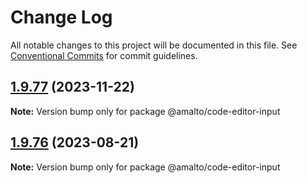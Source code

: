 # Change Log

All notable changes to this project will be documented in this file. See
[Conventional Commits](https://conventionalcommits.org) for commit guidelines.

## [1.9.77](https://github.com/amalto/platform6-ui-components/compare/@amalto/code-editor-input@1.9.76...@amalto/code-editor-input@1.9.77) (2023-11-22)

**Note:** Version bump only for package @amalto/code-editor-input

## [1.9.76](https://github.com/amalto/platform6-ui-components/compare/@amalto/code-editor-input@1.9.75...@amalto/code-editor-input@1.9.76) (2023-08-21)

**Note:** Version bump only for package @amalto/code-editor-input
